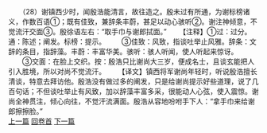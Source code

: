 　　（28）谢镇西少时，闻殷浩能清言，故往造之。殷未过有所通，为谢标榜诸义，作数百语①；既有佳致，兼辞条丰蔚，甚足以动心骇听②。谢注神倾意，不觉流汗交面③。殷徐语左右：“取手巾与谢郎拭面。”
　　【注释】①过：过分。通：陈述；阐发。标榜：提示。
　　③佳致：风致，指谈吐举止风雅。辞条：文辞的条目，指辞藻。丰蔚：丰富华美。骇听：骇人听闻，使人听起来惊讶。
　　③交面：在脸上交织。按：殷浩只比谢尚大三岁，便成名士，且谈玄能把人引入胜境，所以对尚不觉流汗。
　　【译文】镇西将军谢尚年轻时，听说殷浩擅长清谈，特意去拜访他。殷浩没有做过多的阐发，只是给谢尚提示好些道理，说了几百句话；不但谈吐举止有风致，加以辞藻丰富多采，很能动人心弦，使入震惊。谢尚全神贯注，倾心向往，不觉汗流满面。殷浩从容地吩咐手下人：“拿手巾来给谢郎擦擦脸。”
<br>[上一篇](04_027) [回卷首](04_000) [下一篇](04_029)
